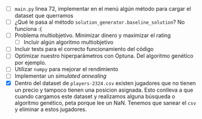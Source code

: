 - [ ] `main.py` linea 72, implementar en el menú algún método para cargar el dataset que querramos
- [ ] ¿Qué le pasa al método `solution_generator.baseline_solution`? No funciona :(
- [ ] Problema multiobjetivo. Minimizar dinero y maximizar el rating
    - [ ] Incluir algún algoritmo multiobjetivo
- [ ] Incluir tests para el correcto funcionamiento del código
- [ ] Optimizar nuestro hiperparámetros con Optuna. Del algoritmo genético por ejemplo.
- [ ] Utilizar `numpy` para mejorar el rendimiento
- [ ] Implementar un *simulated annealing*
- [X] Dentro del dataset de `players-2324.csv` existen jugadores que no tienen un precio y tampoco tienen una posicion asignada. Esto conlleva a que cuando cargamos este dataset y realizamos alguna búsqueda o algoritmo genético, peta porque lee un NaN. Tenemos que sanear el `csv` y eliminar a estos jugadores.
